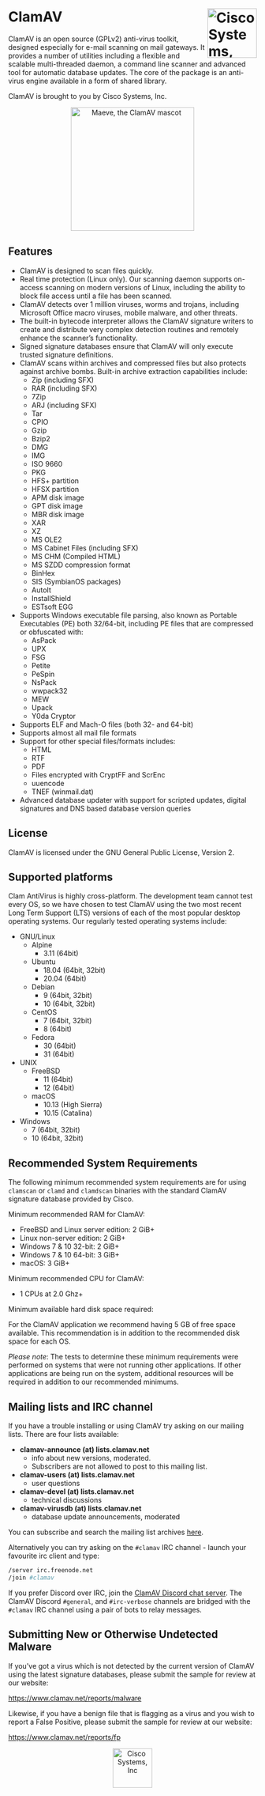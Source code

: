 
# ClamAV <a href="https://www.cisco.com/"><img align="right" img width="100" src="https://raw.githubusercontent.com/clam-antivirus/clamav-docs/main/images/cisco.png" alt='Cisco Systems, Inc'></a>

ClamAV is an open source (GPLv2) anti-virus toolkit, designed especially for e-mail scanning on mail gateways.  It provides a number of utilities including a flexible and scalable multi-threaded daemon, a command line scanner and advanced tool for automatic database updates.  The core of the package is an anti-virus engine available in a form of shared library.

ClamAV is brought to you by Cisco Systems, Inc.

<p align="center">
  <a href="https://www.clamav.net/">
    <img align="center" width="250" height="250" src="https://raw.githubusercontent.com/clam-antivirus/clamav-docs/main/images/logo.png" alt='Maeve, the ClamAV mascot'>
  </a>
</p>

## Features

- ClamAV is designed to scan files quickly.
- Real time protection (Linux only).  Our scanning daemon supports on-access scanning on modern versions of Linux, including the ability to block file access until a file has been scanned.
- ClamAV detects over 1 million viruses, worms and trojans, including Microsoft Office macro viruses, mobile malware, and other threats.
- The built-in bytecode interpreter allows the ClamAV signature writers to create and distribute very complex detection routines and remotely enhance the scanner’s functionality.
- Signed signature databases ensure that ClamAV will only execute trusted signature definitions.
- ClamAV scans within archives and compressed files but also protects against archive bombs.  Built-in archive extraction capabilities include:
  - Zip (including SFX)
  - RAR (including SFX)
  - 7Zip
  - ARJ (including SFX)
  - Tar
  - CPIO
  - Gzip
  - Bzip2
  - DMG
  - IMG
  - ISO 9660
  - PKG
  - HFS+ partition
  - HFSX partition
  - APM disk image
  - GPT disk image
  - MBR disk image
  - XAR
  - XZ
  - MS OLE2
  - MS Cabinet Files (including SFX)
  - MS CHM (Compiled HTML)
  - MS SZDD compression format
  - BinHex
  - SIS (SymbianOS packages)
  - AutoIt
  - InstallShield
  - ESTsoft EGG
- Supports Windows executable file parsing, also known as Portable Executables (PE) both 32/64-bit, including PE files that are compressed or obfuscated with:
  - AsPack
  - UPX
  - FSG
  - Petite
  - PeSpin
  - NsPack
  - wwpack32
  - MEW
  - Upack
  - Y0da Cryptor
- Supports ELF and Mach-O files (both 32- and 64-bit)
- Supports almost all mail file formats
- Support for other special files/formats includes:
  - HTML
  - RTF
  - PDF
  - Files encrypted with CryptFF and ScrEnc
  - uuencode
  - TNEF (winmail.dat)
- Advanced database updater with support for scripted updates, digital signatures and DNS based database version queries

## License

ClamAV is licensed under the GNU General Public License, Version 2.

## Supported platforms

Clam AntiVirus is highly cross-platform.  The development team cannot test every OS, so we have chosen to test ClamAV using the two most recent Long Term Support (LTS) versions of each of the most popular desktop operating systems.  Our regularly tested operating systems include:

- GNU/Linux
  - Alpine
    - 3.11 (64bit)
  - Ubuntu
    - 18.04 (64bit, 32bit)
    - 20.04 (64bit)
  - Debian
    - 9 (64bit, 32bit)
    - 10 (64bit, 32bit)
  - CentOS
    - 7 (64bit, 32bit)
    - 8 (64bit)
  - Fedora
    - 30 (64bit)
    - 31 (64bit)
- UNIX
  - FreeBSD
    - 11 (64bit)
    - 12 (64bit)
  - macOS
    - 10.13 (High Sierra)
    - 10.15 (Catalina)
- Windows
  - 7 (64bit, 32bit)
  - 10 (64bit, 32bit)

## Recommended System Requirements

The following minimum recommended system requirements are for using `clamscan` or `clamd` and `clamdscan` binaries with the standard ClamAV signature database provided by Cisco.

Minimum recommended RAM for ClamAV:

- FreeBSD and Linux server edition: 2 GiB+
- Linux non-server edition: 2 GiB+
- Windows 7 & 10 32-bit: 2 GiB+
- Windows 7 & 10 64-bit: 3 GiB+
- macOS: 3 GiB+

Minimum recommended CPU for ClamAV:

-  1 CPUs at 2.0 Ghz+

Minimum available hard disk space required:

For the ClamAV application we recommend having 5 GB of free space available. This recommendation is in addition to the recommended disk space for each OS.

_Please note_: The tests to determine these minimum requirements were performed on systems that were not running other applications. If other applications are being run on the system, additional resources will be required in addition to our recommended minimums.

## Mailing lists and IRC channel

If you have a trouble installing or using ClamAV try asking on our mailing lists. There are four lists available:

- **clamav-announce (at) lists.clamav.net**
  - info about new versions, moderated.
  - Subscribers are not allowed to post to this mailing list.
- **clamav-users (at) lists.clamav.net**
  - user questions
- **clamav-devel (at) lists.clamav.net**
  - technical discussions
- **clamav-virusdb (at) lists.clamav.net**
  - database update announcements, moderated

You can subscribe and search the mailing list archives [here](https://www.clamav.net/contact.html#ml).

Alternatively you can try asking on the `#clamav` IRC channel - launch your favourite irc client and type:

```bash
/server irc.freenode.net
/join #clamav
```

If you prefer Discord over IRC, join the [ClamAV Discord chat server](https://discord.gg/6vNAqWnVgw). The ClamAV Discord `#general`, and `#irc-verbose` channels are bridged with the `#clamav` IRC channel using a pair of bots to relay messages.

## Submitting New or Otherwise Undetected Malware

If you've got a virus which is not detected by the current version of ClamAV using the latest signature databases, please submit the sample for review at our website:

<https://www.clamav.net/reports/malware>

Likewise, if you have a benign file that is flagging as a virus and you wish to report a False Positive, please submit the sample for review at our website:

<https://www.clamav.net/reports/fp>

<p align="center">
  <a href="https://www.cisco.com/">
    <img align="center" img width="80" src="https://raw.githubusercontent.com/clam-antivirus/clamav-docs/main/images/cisco.png" alt='Cisco Systems, Inc'>
  </a>
</p>
